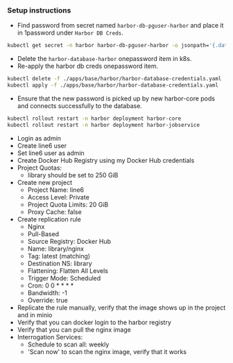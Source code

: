 ### Setup instructions
* Find password from secret named `harbor-db-pguser-harbor` and place it in 1password under `Harbor DB Creds`.
```bash
kubectl get secret -n harbor harbor-db-pguser-harbor -o jsonpath='{.data.password}' | base64 -d 
```
* Delete the `harbor-database-harbor` onepassword item in k8s.
* Re-apply the harbor db creds onepassword item.
```bash
kubectl delete -f ./apps/base/harbor/harbor-database-credentials.yaml
kubectl apply -f ./apps/base/harbor/harbor-database-credentials.yaml
```
* Ensure that the new password is picked up by new harbor-core pods and connects successfully to the database.
```bash
kubectl rollout restart -n harbor deployment harbor-core
kubectl rollout restart -n harbor deployment harbor-jobservice
```
* Login as admin
* Create line6 user
* Set line6 user as admin
* Create Docker Hub Registry using my Docker Hub credentials
* Project Quotas: 
  * library should be set to 250 GiB
* Create new project
  * Project Name: line6
  * Access Level: Private
  * Project Quota Limits: 20 GiB
  * Proxy Cache: false
* Create replication rule
  * Nginx
  * Pull-Based
  * Source Registry: Docker Hub
  * Name: library/nginx
  * Tag: latest (matching)
  * Destination NS: library
  * Flattening: Flatten All Levels
  * Trigger Mode: Scheduled
  * Cron: 0 0 * * * *
  * Bandwidth: -1
  * Override: true
* Replicate the rule manually, verify that the image shows up in the project and in minio
* Verify that you can docker login to the harbor registry
* Verify that you can pull the nginx image
* Interrogation Services: 
  * Schedule to scan all: weekly
  * 'Scan now' to scan the nginx image, verify that it works
